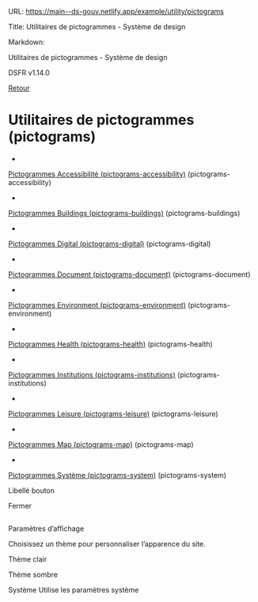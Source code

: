 URL:
https://main--ds-gouv.netlify.app/example/utility/pictograms

Title:
Utilitaires de pictogrammes - Système de design

Markdown:


Utilitaires de pictogrammes - Système de design


DSFR v1.14.0


[Retour](../)


# Utilitaires de pictogrammes (pictograms)


-
[Pictogrammes Accessibilité (pictograms-accessibility)](pictograms-accessibility/) (pictograms-accessibility)


-
[Pictogrammes Buildings (pictograms-buildings)](pictograms-buildings/) (pictograms-buildings)


-
[Pictogrammes Digital (pictograms-digital)](pictograms-digital/) (pictograms-digital)


-
[Pictogrammes Document (pictograms-document)](pictograms-document/) (pictograms-document)


-
[Pictogrammes Environment (pictograms-environment)](pictograms-environment/) (pictograms-environment)


-
[Pictogrammes Health (pictograms-health)](pictograms-health/) (pictograms-health)


-
[Pictogrammes Institutions (pictograms-institutions)](pictograms-institutions/) (pictograms-institutions)


-
[Pictogrammes Leisure (pictograms-leisure)](pictograms-leisure/) (pictograms-leisure)


-
[Pictogrammes Map (pictograms-map)](pictograms-map/) (pictograms-map)


-
[Pictogrammes Système (pictograms-system)](pictograms-system/) (pictograms-system)


Libellé bouton


Fermer


##
Paramètres d’affichage


Choisissez un thème pour personnaliser l’apparence du site.


Thème clair


Thème sombre


Système
Utilise les paramètres système
